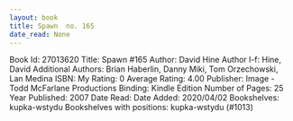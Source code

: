 ```yaml
---
layout: book
title: Spawn  no. 165
date_read: None
---
```


Book Id: 27013620
Title: Spawn #165
Author: David Hine
Author l-f: Hine, David
Additional Authors: Brian Haberlin, Danny Miki, Tom Orzechowski, Lan Medina
ISBN: 
My Rating: 0
Average Rating: 4.00
Publisher: Image - Todd McFarlane Productions
Binding: Kindle Edition
Number of Pages: 25
Year Published: 2007
Date Read: 
Date Added: 2020/04/02
Bookshelves: kupka-wstydu
Bookshelves with positions: kupka-wstydu (#1013)

